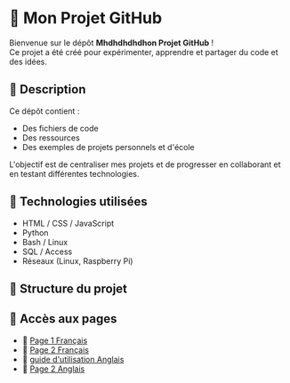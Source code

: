 # 📁 Mon Projet GitHub

Bienvenue sur le dépôt **Mhdhdhdhdhon Projet GitHub** !  
Ce projet a été créé pour expérimenter, apprendre et partager du code et des idées.

## 📌 Description

Ce dépôt contient :
- Des fichiers de code
- Des ressources
- Des exemples de projets personnels et d'école

L'objectif est de centraliser mes projets et de progresser en collaborant et en testant différentes technologies.

## 🚀 Technologies utilisées

- HTML / CSS / JavaScript
- Python
- Bash / Linux
- SQL / Access
- Réseaux (Linux, Raspberry Pi)

## 📂 Structure du projet


## 📄 Accès aux pages  

- 📘 [Page 1 Français](pages/francais/page1.html)  
- 📘 [Page 2 Français](pages/francais/page2.html)  
- 📙 [guide d'utilisation Anglais](pages/anglais/page1.html)  
- 📙 [Page 2 Anglais](pages/anglais/page2.html)
